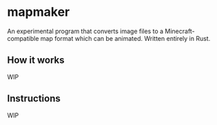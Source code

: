 # mapmaker
An experimental program that converts image files to a Minecraft-compatible map format which can be animated. Written entirely in Rust.

## How it works
WIP

## Instructions
WIP

